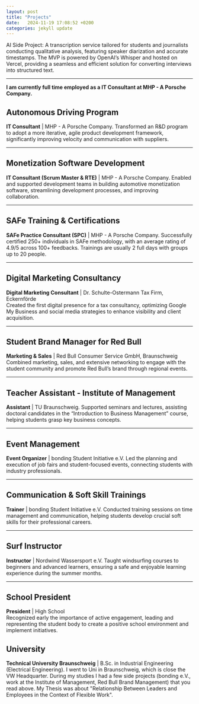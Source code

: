 ```yaml
---
layout: post
title: "Projects"
date:   2024-11-19 17:08:52 +0200
categories: jekyll update
---
```


AI Side Project: A transcription service tailored for students and journalists conducting qualitative analysis, featuring speaker diarization and accurate timestamps. The MVP is powered by OpenAI’s Whisper and hosted on Vercel, providing a seamless and efficient solution for converting interviews into structured text. 



---

**I am currently full time employed as a IT Consultant at MHP - A Porsche Company.**


## Autonomous Driving Program

**IT Consultant** | MHP - A Porsche Company.
Transformed an R&D program to adopt a more iterative, agile product development framework, significantly improving velocity and communication with suppliers.

---

## Monetization Software Development

**IT Consultant (Scrum Master & RTE)** | MHP - A Porsche Company. 
Enabled and supported development teams in building automotive monetization software, streamlining development processes, and improving collaboration.

---

## SAFe Training & Certifications

**SAFe Practice Consultant (SPC)** | MHP - A Porsche Company. 
Successfully certified 250+ individuals in SAFe methodology, with an average rating of 4.9/5 across 100+ feedbacks. Trainings are usually 2 full days with groups up to 20 people. 

---

## Digital Marketing Consultancy

**Digital Marketing Consultant** | Dr. Schulte-Ostermann Tax Firm, Eckernförde  
Created the first digital presence for a tax consultancy, optimizing Google My Business and social media strategies to enhance visibility and client acquisition.

---

## Student Brand Manager for Red Bull

**Marketing & Sales** | Red Bull Consumer Service GmbH, Braunschweig  
Combined marketing, sales, and extensive networking to engage with the student community and promote Red Bull’s brand through regional events.

---

## Teacher Assistant - Institute of Management

**Assistant** | TU Braunschweig. 
Supported seminars and lectures, assisting doctoral candidates in the “Introduction to Business Management” course, helping students grasp key business concepts.

---

## Event Management

**Event Organizer** | bonding Student Initiative e.V. 
Led the planning and execution of job fairs and student-focused events, connecting students with industry professionals.

---

## Communication & Soft Skill Trainings

**Trainer** | bonding Student Initiative e.V. 
Conducted training sessions on time management and communication, helping students develop crucial soft skills for their professional careers.

---

## Surf Instructor

**Instructor** | Nordwind Wassersport e.V.
Taught windsurfing courses to beginners and advanced learners, ensuring a safe and enjoyable learning experience during the summer months.

---

## School President

**President** | High School  
Recognized early the importance of active engagement, leading and representing the student body to create a positive school environment and implement initiatives.

[jekyll-docs]: https://jekyllrb.com/docs/home
[jekyll-gh]:   https://github.com/jekyll/jekyll
[jekyll-talk]: https://talk.jekyllrb.com/

## University

**Technical University Braunschweig** | B.Sc. in Industrial Engineering (Electrical Engineering).
I went to Uni in Braunschweig, which is close the VW Headquarter. During my studies I had a few side projects (bonding e.V., work at the Institute of Management, Red Bull Brand Management) that you read above. My Thesis was about "Relationship Between Leaders and Employees in the Context of Flexible Work".
